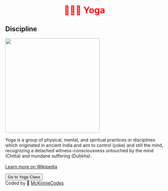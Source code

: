 <!DOCTYPE html>
  <html lang="en">
    
  <head>
    <style>
      h1 {
      text-align:center;
      color: red;
      }
    </style>
   
</head>

<body>

<h1> 
🧘🏼‍♀️ Yoga 
</h1>
<h2>
Discipline
</h2>
<img
src = "https://static01.nyt.com/images/2016/12/02/well/move/yoga_body_images-slide-HNVD/yoga_body_images-slide-HNVD-blog480.jpg" 
width = "300" >
<p>
Yoga is a group of physical, mental, and spiritual practices or disciplines which originated in ancient India and aim to control (yoke) and still the   mind, recognizing a detached witness-consciousness untouched by the mind (Chitta) and mundane suffering (Duḥkha).
<br />
<br />
<a href="https://en.wikipedia.org/wiki/Yoga">
Learn more on Wikipedia
</a>
</p>
<button>
Go to Yoga Class
</button>
<footer>
Coded by 🍎 <a href="https://msmckinnie.weebly.com/">
McKinnieCodes
</a>
</footer>

</body>
</html>
